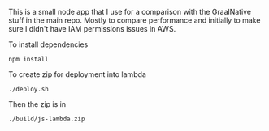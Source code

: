 This is a small node app that I use for a comparison with the GraalNative stuff in the main repo. Mostly to compare performance and initially to make sure I didn't have IAM permissions issues in AWS.

To install dependencies
```shell
npm install
```

To create zip for deployment into lambda
```shell
./deploy.sh
```
Then the zip is in
```shell
./build/js-lambda.zip
```
